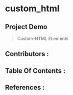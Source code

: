 # custom_html

## Project Demo
> Custom-HTML ELements




## Contributors :




## Table Of Contents :





## 




## References :








